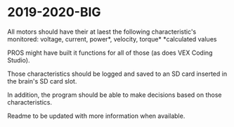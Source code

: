 # 2019-2020-BIG

All motors should have their at laest the following characteristic's monitored: voltage, current, power*, velocity, torque*
*calculated values

PROS might have built it functions for all of those (as does VEX Coding Studio).

Those characteristics should be logged and saved to an SD card inserted in the brain's SD card slot. 

In addition, the program should be able to make decisions based on those characteristics.

Readme to be updated with more information when available.
